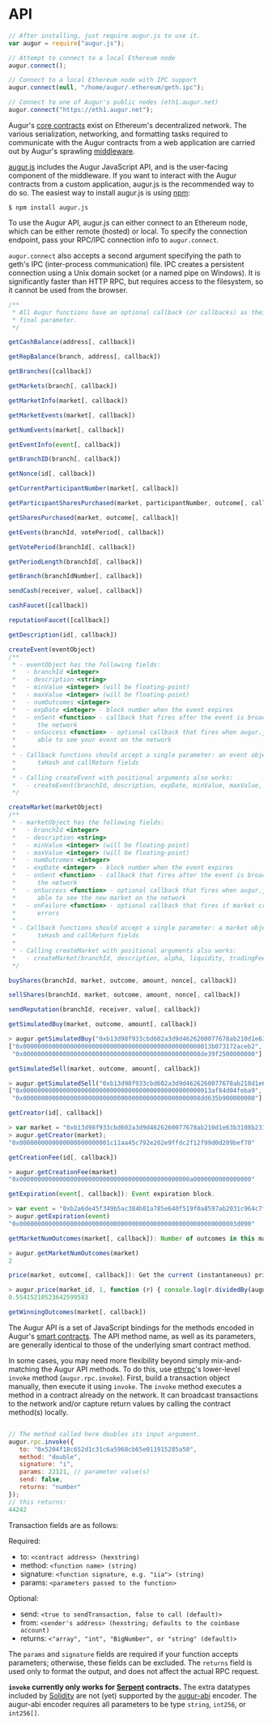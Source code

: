 API
===
```javascript
// After installing, just require augur.js to use it.
var augur = require("augur.js");

// Attempt to connect to a local Ethereum node
augur.connect();

// Connect to a local Ethereum node with IPC support
augur.connect(null, "/home/augur/.ethereum/geth.ipc");

// Connect to one of Augur's public nodes (eth1.augur.net)
augur.connect("https://eth1.augur.net");
```
Augur's [core contracts](https://github.com/AugurProject/augur-core) exist on Ethereum's decentralized network.  The various serialization, networking, and formatting tasks required to communicate with the Augur contracts from a web application are carried out by Augur's sprawling [middleware](http://docs.augur.net/#architecture).

[augur.js](https://github.com/AugurProject/augur.js) includes the Augur JavaScript API, and is the user-facing component of the middleware.  If you want to interact with the Augur contracts from a custom application, augur.js is the recommended way to do so.  The easiest way to install augur.js is using [npm](https://www.npmjs.com/package/augur.js):

`$ npm install augur.js`

To use the Augur API, augur.js can either connect to an Ethereum node, which can be either remote (hosted) or local.  To specify the connection endpoint, pass your RPC/IPC connection info to `augur.connect`.

<aside class="notice"><code>augur.connect</code> also accepts a second argument specifying the path to geth's IPC (inter-process communication) file.  IPC creates a persistent connection using a Unix domain socket (or a named pipe on Windows).  It is significantly faster than HTTP RPC, but requires access to the filesystem, so it cannot be used from the browser.</aside>

```javascript
/**
 * All Augur functions have an optional callback (or callbacks) as their
 * final parameter.
 */

getCashBalance(address[, callback])

getRepBalance(branch, address[, callback])

getBranches([callback])

getMarkets(branch[, callback])

getMarketInfo(market[, callback])

getMarketEvents(market[, callback])

getNumEvents(market[, callback])

getEventInfo(event[, callback])

getBranchID(branch[, callback])

getNonce(id[, callback])

getCurrentParticipantNumber(market[, callback])

getParticipantSharesPurchased(market, participantNumber, outcome[, callback])

getSharesPurchased(market, outcome[, callback])

getEvents(branchId, votePeriod[, callback])

getVotePeriod(branchId[, callback])

getPeriodLength(branchId[, callback])

getBranch(branchIdNumber[, callback])

sendCash(receiver, value[, callback])

cashFaucet([callback])

reputationFaucet([callback])

getDescription(id[, callback])

createEvent(eventObject)
/**
 * - eventObject has the following fields:
 *   - branchId <integer>
 *   - description <string>
 *   - minValue <integer> (will be floating-point)
 *   - maxValue <integer> (will be floating-point)
 *   - numOutcomes <integer>
 *   - expDate <integer> - block number when the event expires
 *   - onSent <function> - callback that fires after the event is broadcast to
 *      the network
 *   - onSuccess <function> - optional callback that fires when augur.js is
 *      able to see your event on the network
 *
 * - Callback functions should accept a single parameter: an event object with
 *      txHash and callReturn fields
 *
 * - Calling createEvent with positional arguments also works:
 *   - createEvent(branchId, description, expDate, minValue, maxValue, numOutcomes[, onSent, onSuccess])
 */

createMarket(marketObject)
/**
 * - marketObject has the following fields:
 *   - branchId <integer>
 *   - description <string>
 *   - minValue <integer> (will be floating-point)
 *   - maxValue <integer> (will be floating-point)
 *   - numOutcomes <integer>
 *   - expDate <integer> - block number when the event expires
 *   - onSent <function> - callback that fires after the event is broadcast to
 *      the network
 *   - onSuccess <function> - optional callback that fires when augur.js is
 *      able to see the new market on the network
 *   - onFailure <function> - optional callback that fires if market creation
 *      errors
 *
 * - Callback functions should accept a single parameter: a market object
 *      txHash and callReturn fields
 *   
 * - Calling createMarket with positional arguments also works:
 *   - createMarket(branchId, description, alpha, liquidity, tradingFee, events[, onSent, onSuccess, onFailed])
 */

buyShares(branchId, market, outcome, amount, nonce[, callback])

sellShares(branchId, market, outcome, amount, nonce[, callback])

sendReputation(branchId, receiver, value[, callback])

getSimulatedBuy(market, outcome, amount[, callback])

> augur.getSimulatedBuy("0xb13d98f933cbd602a3d9d4626260077678ab210d1e63b3108b231c1758ff9971", 1, augur.ONE.toString(16))
["0x0000000000000000000000000000000000000000000000000013b073172aceb2",
 "0x0000000000000000000000000000000000000000000000008de39f2500000000"]

getSimulatedSell(market, outcome, amount[, callback])

> augur.getSimulatedSell("0xb13d98f933cbd602a3d9d4626260077678ab210d1e63b3108b231c1758ff9971", 1, augur.ONE.toString(16))
["0x0000000000000000000000000000000000000000000000000013af84d04feba9",
 "0x0000000000000000000000000000000000000000000000008dd635b900000000"]

getCreator(id[, callback])

> var market = "0xb13d98f933cbd602a3d9d4626260077678ab210d1e63b3108b231c1758ff9971";
> augur.getCreator(market);
"0x0000000000000000000000001c11aa45c792e202e9ffdc2f12f99d0d209bef70"

getCreationFee(id[, callback])

> augur.getCreationFee(market)
"0x00000000000000000000000000000000000000000000000a0000000000000000"

getExpiration(event[, callback]): Event expiration block.

> var event = "0xb2a6de45f349b5ac384b01a785e640f519f0a8597ab2031c964c7f572d96b13c";
> augur.getExpiration(event)
"0x000000000000000000000000000000000000000000000000000000000003d090"

getMarketNumOutcomes(market[, callback]): Number of outcomes in this market as an integer.

> augur.getMarketNumOutcomes(market)
2

price(market, outcome[, callback]): Get the current (instantaneous) price of an outcome.

> augur.price(market_id, 1, function (r) { console.log(r.dividedBy(augur.ONE).toFixed()); })
0.55415210523642599583

getWinningOutcomes(market[, callback])
```

The Augur API is a set of JavaScript bindings for the methods encoded in Augur's [smart contracts](https://github.com/AugurProject/augur-core).  The API method name, as well as its parameters, are generally identical to those of the underlying smart contract method.

In some cases, you may need more flexibility beyond simply mix-and-matching the Augur API methods.  To do this, use [ethrpc](https://github.com/AugurProject/ethrpc)'s lower-level `invoke` method (`augur.rpc.invoke`).  First, build a transaction object manually, then execute it using `invoke`.  The `invoke` method executes a method in a contract already on the network.  It can broadcast transactions to the network and/or capture return values by calling the contract method(s) locally.

```javascript

// The method called here doubles its input argument.
augur.rpc.invoke({
   to: "0x5204f18c652d1c31c6a5968cb65e011915285a50",
   method: "double",
   signature: "i",
   params: 22121, // parameter value(s)
   send: false,
   returns: "number"
});
// this returns:
44242
```

Transaction fields are as follows:

Required:

- to: `<contract address> (hexstring)`
- method: `<function name> (string)`
- signature: `<function signature, e.g. "iia"> (string)`
- params: `<parameters passed to the function>`

Optional:

- send: `<true to sendTransaction, false to call (default)>`
- from: `<sender's address> (hexstring; defaults to the coinbase account)`
- returns: `<"array", "int", "BigNumber", or "string" (default)>`

The `params` and `signature` fields are required if your function accepts parameters; otherwise, these fields can be excluded.  The `returns` field is used only to format the output, and does not affect the actual RPC request.

<aside class="notice"><b><code>invoke</code> currently only works for <a href="https://github.com/ethereum/serpent">Serpent</a> contracts.</b>  The extra datatypes included by <a href="https://github.com/ethereum/solidity">Solidity</a> are not (yet) supported by the <a href="https://github.com/AugurProject/augur-abi">augur-abi</a> encoder.  The augur-abi encoder requires all parameters to be type <code>string</code>, <code>int256</code>, or <code>int256[]</code>.</aside>
